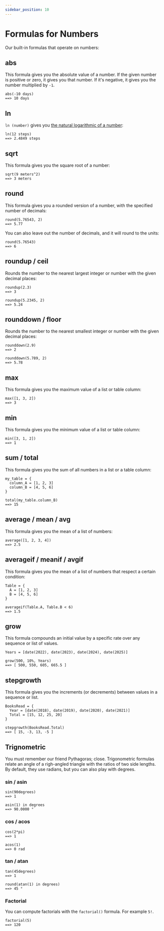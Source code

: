 ```yaml
---
sidebar_position: 10
---
```


# Formulas for Numbers

Our built-in formulas that operate on numbers:

## abs

This formula gives you the absolute value of a number. If the given number is positive or zero, it gives you that number. If it's negative, it gives you the number multiplied by `-1`.

```deci live
abs(-10 days)
==> 10 days
```

## ln

`ln (number)` gives you [the natural logarithmic of a number](https://en.wikipedia.org/wiki/Natural_logarithm):

```deci live
ln(12 steps)
==> 2.4849 steps
```

## sqrt

This formula gives you the square root of a number:

```deci live
sqrt(9 meters^2)
==> 3 meters
```

## round

This formula gives you a rounded version of a number, with the specified number of decimals:

```deci live
round(5.76543, 2)
==> 5.77
```

You can also leave out the number of decimals, and it will round to the units:

```deci live
round(5.76543)
==> 6
```

## roundup / ceil

Rounds the number to the nearest largest integer or number with the given decimal places:

```deci live
roundup(2.3)
==> 3
```

```deci live
roundup(5.2345, 2)
==> 5.24
```

## rounddown / floor

Rounds the number to the nearest smallest integer or number with the given decimal places:

```deci live
rounddown(2.9)
==> 2
```

```deci live
rounddown(5.789, 2)
==> 5.78
```

## max

This formula gives you the maximum value of a list or table column:

```deci live
max([1, 3, 2])
==> 3
```

## min

This formula gives you the minimum value of a list or table column:

```deci live
min([3, 1, 2])
==> 1
```

## sum / total

This formula gives you the sum of all numbers in a list or a table column:

```deci live
my_table = {
  column_A = [1, 2, 3]
  column_B = [4, 5, 6]
}

total(my_table.column_B)
==> 15
```

## average / mean / avg

This formula gives you the mean of a list of numbers:

```deci live
average([1, 2, 3, 4])
==> 2.5
```

## averageif / meanif / avgif

This formula gives you the mean of a list of numbers that respect a certain condition:

```deci live
Table = {
  A = [1, 2, 3]
  B = [4, 5, 6]
}

averageif(Table.A, Table.B < 6)
==> 1.5
```

## grow

This formula compounds an initial value by a specific rate over any sequence or list of values.

```deci live
Years = [date(2022), date(2023), date(2024), date(2025)]

grow(500, 10%, Years)
==> [ 500, 550, 605, 665.5 ]
```

## stepgrowth

This formula gives you the increments (or decrements) between values in a sequence or list.

```deci live
BooksRead = {
  Year = [date(2018), date(2019), date(2020), date(2021)]
  Total = [15, 12, 25, 20]
}

stepgrowth(BooksRead.Total)
==> [ 15, -3, 13, -5 ]
```

## Trignometric

You must remember our friend Pythagoras; close. Trigonometric formulas relate an angle of a righ-angled triangle with the ratios of two side lengths. By default, they use radians, but you can also play with degrees.

### sin / asin

```deci live
sin(90degrees)
==> 1
```

```deci live
asin(1) in degrees
==> 90.0000 °
```

### cos / acos

```deci live
cos(2*pi)
==> 1
```

```deci live
acos(1)
==> 0 rad
```

### tan / atan

```deci live
tan(45degrees)
==> 1
```

```deci live
round(atan(1) in degrees)
==> 45 °
```

### Factorial

You can compute factorials with the `factorial()` formula. For example `5!`.

```deci live
factorial(5)
==> 120
```
